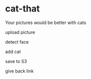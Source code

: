 # cat-that
Your pictures would be better with cats

upload picture

detect face

add cat

save to S3

give back link